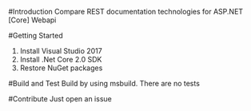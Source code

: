 #Introduction 
Compare REST documentation technologies for ASP.NET [Core] Webapi

#Getting Started
1.	Install Visual Studio 2017
2.	Install .Net Core 2.0 SDK
3.	Restore NuGet packages

#Build and Test
Build by using msbuild. There are no tests 

#Contribute
Just open an issue 
